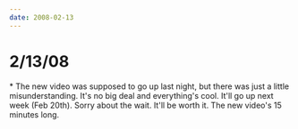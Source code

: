 ```yaml
---
date: 2008-02-13
---
```

# 2/13/08

\* The new video was supposed to go up last night, but there was just a little misunderstanding. It's no big deal and everything's cool. It'll go up next week (Feb 20th). Sorry about the wait. It'll be worth it. The new video's 15 minutes long.